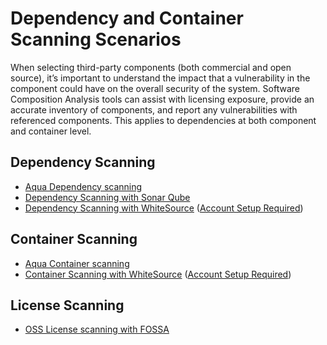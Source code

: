 # Dependency and Container Scanning Scenarios

When selecting third-party components (both commercial and open source), it’s important to understand the impact that a vulnerability in the component could have on the overall security of the system. Software Composition Analysis tools can assist with licensing exposure, provide an accurate inventory of components, and report any vulnerabilities with referenced components. This applies to dependencies at both component and container level.

## Dependency Scanning

- [Aqua Dependency scanning](./Aqua.md)
- [Dependency Scanning with Sonar Qube](./sonarQube-Dependency.md)
- [Dependency Scanning with WhiteSource](./Scenarios//WhiteSource-Dependency.md) ([Account Setup Required](./WhiteSource-Setup.md))

## Container Scanning

- [Aqua Container scanning](./Aqua.md)
- [Container Scanning with WhiteSource](./WhiteSource-Container.md) ([Account Setup Required](./WhiteSource-Setup.md))

## License Scanning

- [OSS License scanning with FOSSA](./FOSSA.md)
